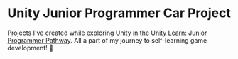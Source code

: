 # Unity Junior Programmer Car Project
Projects I've created while exploring Unity in the [Unity Learn: Junior Programmer Pathway](https://learn.unity.com/pathway/junior-programmer). All a part of my journey to self-learning game development! 👾
 
